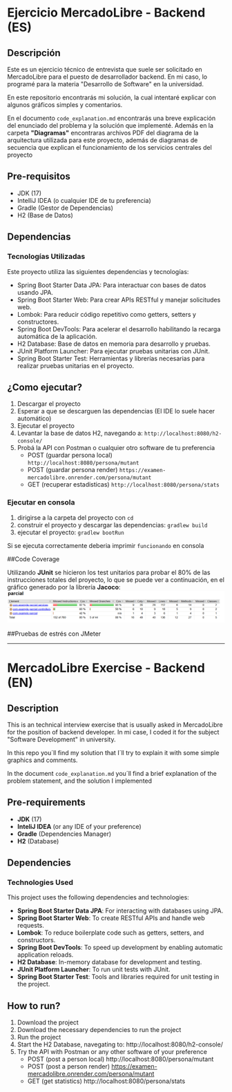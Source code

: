 # **Ejercicio MercadoLibre - Backend (ES)**

## Descripción
Este es un ejercicio técnico de entrevista que suele ser solicitado en MercadoLibre para el puesto de desarrollador backend. 
En mi caso, lo programé para la materia "Desarrollo de Software" en la universidad.

En este repositorio encontrarás mi solución, la cual intentaré explicar con algunos gráficos simples y comentarios.

En el documento `code_explanation.md` encontrarás una breve explicación del enunciado del problema y la solución que implementé.
Además en la carpeta **"Diagramas"** encontraras archivos PDF del diagrama de la arquitectura utilizada para este proyecto, además de diagramas de 
secuencia que explican el funcionamiento de los servicios centrales del proyecto

## Pre-requisitos

- JDK (17)
- IntelliJ IDEA (o cualquier IDE de tu preferencia)
- Gradle (Gestor de Dependencias)
- H2 (Base de Datos)

## Dependencias

### Tecnologías Utilizadas

Este proyecto utiliza las siguientes dependencias y tecnologías:

- Spring Boot Starter Data JPA: Para interactuar con bases de datos usando JPA.
- Spring Boot Starter Web: Para crear APIs RESTful y manejar solicitudes web.
- Lombok: Para reducir código repetitivo como getters, setters y constructores.
- Spring Boot DevTools: Para acelerar el desarrollo habilitando la recarga automática de la aplicación.
- H2 Database: Base de datos en memoria para desarrollo y pruebas.
- JUnit Platform Launcher: Para ejecutar pruebas unitarias con JUnit.
- Spring Boot Starter Test: Herramientas y librerías necesarias para realizar pruebas unitarias en el proyecto.

## ¿Como ejecutar?

1. Descargar el proyecto
2. Esperar a que se descarguen las dependencias (El IDE lo suele hacer automático)
3. Ejecutar el proyecto
4. Levantar la base de datos H2, navegando a: `http://localhost:8080/h2-console/`
5. Probá la API con Postman o cualquier otro software de tu preferencia
   *   POST (guardar persona local) `http://localhost:8080/persona/mutant`
   *   POST (guardar persona render) `https://examen-mercadolibre.onrender.com/persona/mutant`
   *   GET (recuperar estadisticas) `http://localhost:8080/persona/stats`

### Ejecutar en consola

1. dirigirse a la carpeta del proyecto con `cd`
2. construir el proyecto y descargar las dependencias: `gradlew build`
3. ejecutar el proyecto: `gradlew bootRun`

Si se ejecuta correctamente deberia imprimir `funcionando` en consola

##Code Coverage

Utilizando **JUnit** se hicieron los test unitarios para probar el 80% de las instrucciones totales del proyecto, lo que se puede ver a continuación, en el gráfico generado
por la librería **Jacoco**:
![<code_coverage>](<imgs/code_coverage.png>)

##Pruebas de estrés con JMeter

---
# **MercadoLibre Exercise - Backend (EN)**

## Description
This is an technical interview exercise that is usually asked in MercadoLibre for the position of backend developer.
In mi case, I coded it for the subject "Software Development" in university.

In this repo you´ll find my solution that I´ll try to explain it with some simple graphics and comments.

In the document `code_explanation.md` you´ll find a brief explanation of the problem statement, and the solution I implemented

## Pre-requirements

- **JDK** (17)
- **InteliJ IDEA** (or any IDE of your preference)
- **Gradle** (Dependencies Manager)
- **H2** (Database)

## Dependencies
  
### Technologies Used

This project uses the following dependencies and technologies:

- **Spring Boot Starter Data JPA**: For interacting with databases using JPA.
- **Spring Boot Starter Web**: To create RESTful APIs and handle web requests.
- **Lombok**: To reduce boilerplate code such as getters, setters, and constructors.
- **Spring Boot DevTools**: To speed up development by enabling automatic application reloads.
- **H2 Database**: In-memory database for development and testing. 
- **JUnit Platform Launcher**: To run unit tests with JUnit.
- **Spring Boot Starter Test**: Tools and libraries required for unit testing in the project.

## How to run?
1. Download the project
2. Download the necessary dependencies to run the project
3. Run the project
4. Start the H2 Database, navegating to: http://localhost:8080/h2-console/
7. Try the API with Postman or any other software of your preference
   *   POST (post a person local) http://localhost:8080/persona/mutant
   *   POST (post a person render) https://examen-mercadolibre.onrender.com/persona/mutant
   *   GET (get statistics) http://localhost:8080/persona/stats
